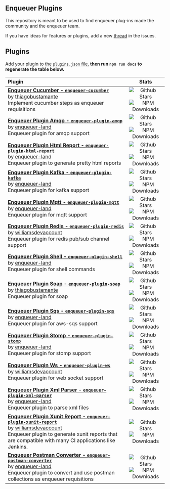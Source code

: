 ## Enqueuer Plugins


This repository is meant to be used to find enqueuer plug-ins made the community and the enqueuer team.

If you have ideas for features or plugins, add a new [thread](https://github.com/enqueuer-land/plugins-list/issues) in the issues.

##  Plugins

Add your plugin to [the `plugins.json` file](https://github.com/enqueuer-land/plugins-list/edit/master/plugins.json), **then run `npm run docs` to regenerate the table below.**

<!-- ⛔️ AUTO-GENERATED-CONTENT:START (GENERATE_ENQUEUER_PLUGIN_TABLE)
- Do not remove or modify this section. Make all updates to plugins.json -->
| Plugin | Stats |
|:---------------------------|:-----------:|
| **[Enqueuer Cucumber - `enqueuer-cucumber`](https://github.com/thiagobustamante/enqueuer-cucumber)** <br/> by [thiagobustamante](http://github.com/thiagobustamante) <br/> Implement cucumber steps as enqueuer requisitions | ![Github Stars](https://img.shields.io/github/stars/thiagobustamante/enqueuer-cucumber.svg?label=Stars&style=for-the-badge) <br/> ![NPM Downloads](https://img.shields.io/npm/dt/enqueuer-cucumber.svg?label=Downloads&style=for-the-badge)|
| **[Enqueuer Plugin Amqp - `enqueuer-plugin-amqp`](https://github.com/enqueuer-land/enqueuer-plugin-amqp)** <br/> by [enqueuer-land](http://github.com/enqueuer-land) <br/> Enqueuer plugin for amqp support | ![Github Stars](https://img.shields.io/github/stars/enqueuer-land/enqueuer-plugin-amqp.svg?label=Stars&style=for-the-badge) <br/> ![NPM Downloads](https://img.shields.io/npm/dt/enqueuer-plugin-amqp.svg?label=Downloads&style=for-the-badge)|
| **[Enqueuer Plugin Html Report - `enqueuer-plugin-html-report`](https://github.com/enqueuer-land/enqueuer-plugin-html-report)** <br/> by [enqueuer-land](http://github.com/enqueuer-land) <br/> Enqueuer plugin to generate pretty html reports | ![Github Stars](https://img.shields.io/github/stars/enqueuer-land/enqueuer-plugin-html-report.svg?label=Stars&style=for-the-badge) <br/> ![NPM Downloads](https://img.shields.io/npm/dt/enqueuer-plugin-html-report.svg?label=Downloads&style=for-the-badge)|
| **[Enqueuer Plugin Kafka - `enqueuer-plugin-kafka`](https://github.com/enqueuer-land/enqueuer-plugin-kafka)** <br/> by [enqueuer-land](http://github.com/enqueuer-land) <br/> Enqueuer plugin for kafka support | ![Github Stars](https://img.shields.io/github/stars/enqueuer-land/enqueuer-plugin-kafka.svg?label=Stars&style=for-the-badge) <br/> ![NPM Downloads](https://img.shields.io/npm/dt/enqueuer-plugin-kafka.svg?label=Downloads&style=for-the-badge)|
| **[Enqueuer Plugin Mqtt - `enqueuer-plugin-mqtt`](https://github.com/enqueuer-land/enqueuer-plugin-mqtt)** <br/> by [enqueuer-land](http://github.com/enqueuer-land) <br/> Enqueuer plugin for mqtt support | ![Github Stars](https://img.shields.io/github/stars/enqueuer-land/enqueuer-plugin-mqtt.svg?label=Stars&style=for-the-badge) <br/> ![NPM Downloads](https://img.shields.io/npm/dt/enqueuer-plugin-mqtt.svg?label=Downloads&style=for-the-badge)|
| **[Enqueuer Plugin Redis - `enqueuer-plugin-redis`](https://github.com/williamsdevaccount/enqueuer-plugin-redis)** <br/> by [williamsdevaccount](http://github.com/williamsdevaccount) <br/> Enqueuer plugin for redis pub/sub channel support | ![Github Stars](https://img.shields.io/github/stars/williamsdevaccount/enqueuer-plugin-redis.svg?label=Stars&style=for-the-badge) <br/> ![NPM Downloads](https://img.shields.io/npm/dt/enqueuer-plugin-redis.svg?label=Downloads&style=for-the-badge)|
| **[Enqueuer Plugin Shell - `enqueuer-plugin-shell`](https://github.com/enqueuer-land/enqueuer-plugin-shell)** <br/> by [enqueuer-land](http://github.com/enqueuer-land) <br/> Enqueuer plugin for shell commands | ![Github Stars](https://img.shields.io/github/stars/enqueuer-land/enqueuer-plugin-shell.svg?label=Stars&style=for-the-badge) <br/> ![NPM Downloads](https://img.shields.io/npm/dt/enqueuer-plugin-shell.svg?label=Downloads&style=for-the-badge)|
| **[Enqueuer Plugin Soap - `enqueuer-plugin-soap`](https://github.com/thiagobustamante/enqueuer-plugin-soap)** <br/> by [thiagobustamante](http://github.com/thiagobustamante) <br/> Enqueuer plugin for soap | ![Github Stars](https://img.shields.io/github/stars/thiagobustamante/enqueuer-plugin-soap.svg?label=Stars&style=for-the-badge) <br/> ![NPM Downloads](https://img.shields.io/npm/dt/enqueuer-plugin-soap.svg?label=Downloads&style=for-the-badge)|
| **[Enqueuer Plugin Sqs - `enqueuer-plugin-sqs`](https://github.com/enqueuer-land/enqueuer-plugin-sqs)** <br/> by [enqueuer-land](http://github.com/enqueuer-land) <br/> Enqueuer plugin for aws-sqs support | ![Github Stars](https://img.shields.io/github/stars/enqueuer-land/enqueuer-plugin-sqs.svg?label=Stars&style=for-the-badge) <br/> ![NPM Downloads](https://img.shields.io/npm/dt/enqueuer-plugin-sqs.svg?label=Downloads&style=for-the-badge)|
| **[Enqueuer Plugin Stomp - `enqueuer-plugin-stomp`](https://github.com/enqueuer-land/enqueuer-plugin-stomp)** <br/> by [enqueuer-land](http://github.com/enqueuer-land) <br/> Enqueuer plugin for stomp support | ![Github Stars](https://img.shields.io/github/stars/enqueuer-land/enqueuer-plugin-stomp.svg?label=Stars&style=for-the-badge) <br/> ![NPM Downloads](https://img.shields.io/npm/dt/enqueuer-plugin-stomp.svg?label=Downloads&style=for-the-badge)|
| **[Enqueuer Plugin Ws - `enqueuer-plugin-ws`](https://github.com/williamsdevaccount/enqueuer-plugin-ws)** <br/> by [williamsdevaccount](http://github.com/williamsdevaccount) <br/> Enqueuer plugin for web socket support | ![Github Stars](https://img.shields.io/github/stars/williamsdevaccount/enqueuer-plugin-ws.svg?label=Stars&style=for-the-badge) <br/> ![NPM Downloads](https://img.shields.io/npm/dt/enqueuer-plugin-ws.svg?label=Downloads&style=for-the-badge)|
| **[Enqueuer Plugin Xml Parser - `enqueuer-plugin-xml-parser`](https://github.com/enqueuer-land/enqueuer-plugin-xml-parser)** <br/> by [enqueuer-land](http://github.com/enqueuer-land) <br/> Enqueuer plugin to parse xml files | ![Github Stars](https://img.shields.io/github/stars/enqueuer-land/enqueuer-plugin-xml-parser.svg?label=Stars&style=for-the-badge) <br/> ![NPM Downloads](https://img.shields.io/npm/dt/enqueuer-plugin-xml-parser.svg?label=Downloads&style=for-the-badge)|
| **[Enqueuer Plugin Xunit Report - `enqueuer-plugin-xunit-report`](https://github.com/williamsdevaccount/enqueuer-plugin-xunit-report)** <br/> by [williamsdevaccount](http://github.com/williamsdevaccount) <br/> Enqueuer plugin to generate xunit reports that are compatible with many CI applications like Jenkins. | ![Github Stars](https://img.shields.io/github/stars/williamsdevaccount/enqueuer-plugin-xunit-report.svg?label=Stars&style=for-the-badge) <br/> ![NPM Downloads](https://img.shields.io/npm/dt/enqueuer-plugin-xunit-report.svg?label=Downloads&style=for-the-badge)|
| **[Enqueuer Postman Converter - `enqueuer-postman-converter`](https://github.com/enqueuer-land/enqueuer-postman-converter)** <br/> by [enqueuer-land](http://github.com/enqueuer-land) <br/> Enqueuer plugin to convert and use postman collections as enqueuer requisitions | ![Github Stars](https://img.shields.io/github/stars/enqueuer-land/enqueuer-postman-converter.svg?label=Stars&style=for-the-badge) <br/> ![NPM Downloads](https://img.shields.io/npm/dt/enqueuer-postman-converter.svg?label=Downloads&style=for-the-badge)|
<!-- ⛔️ AUTO-GENERATED-CONTENT:END - Do not remove or modify this section. Make all updates to plugins.json -->
